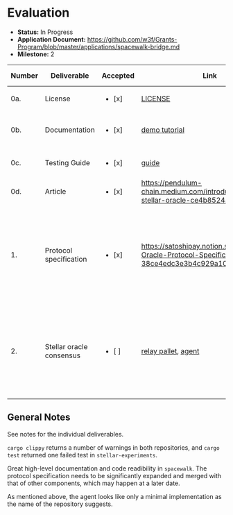 # Evaluation

- **Status:** In Progress
- **Application Document:** https://github.com/w3f/Grants-Program/blob/master/applications/spacewalk-bridge.md
- **Milestone:** 2

| Number | Deliverable | Accepted | Link | Evaluation Notes |
| ------ | ----------- | -------- | ---- |----------------- |
|    0a. | License | <ul><li>[x] </li></ul>                  | [LICENSE](https://github.com/pendulum-chain/spacewalk/blob/main/LICENSE) | Apache 2.0 |
|    0b. | Documentation | <ul><li>[x] </li></ul>            | [demo tutorial](https://satoshipay.notion.site/Spacewalk-Stellar-Oracle-Demo-Documentation-a3341e692d754d649b74bff9ac47e800) | Good inline documentation and demo walkthrough
|    0c. | Testing Guide | <ul><li>[x] </li></ul>            | [guide](https://github.com/pendulum-chain/spacewalk/tree/web-3-milestone-2/pallets/stellar-relay) | Unit tests also available in other pallets
|    0d. | Article | <ul><li>[x] </li></ul>                  | https://pendulum-chain.medium.com/introducing-the-stellar-oracle-ce4b85244cc8 | Well-written and accessible
|     1. | Protocol specification | <ul><li>[x] </li></ul>   | https://satoshipay.notion.site/Stellar-Oracle-Protocol-Specification-38ce4edc3e3b4c929a10097a7ae2ac12 | Rather informal for a protocol specification, but also more accessible. Only covers the oracle delivered in this milestone as per the application.
|     2. | Stellar oracle consensus | <ul><li>[ ] </li></ul> | [relay pallet](https://github.com/pendulum-chain/spacewalk/tree/web-3-milestone-2/pallets/stellar-relay), [agent](https://github.com/pendulum-chain/stellar-experiments/tree/demo) | Agent implementation seems to be more of a stub than a finished delivery, `stellar-experiments` contains no documentation or unit tests. 

## General Notes

See notes for the individual deliverables. 

`cargo clippy` returns a number of warnings in both repositories, and `cargo test` returned one failed test in `stellar-experiments`.

Great high-level documentation and code readibility in `spacewalk`.
The protocol specification needs to be significantly expanded and merged with that of other components, which may happen at a later date.

As mentioned above, the agent looks like only a minimal implementation as the name of the repository suggests.